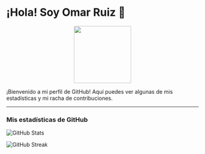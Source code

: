 # ¡Hola! Soy Omar Ruiz 👋

<p align="center">
  <img src="https://media.tenor.com/WcsxzKMRNv8AAAAj/star-wars-robot.gif" width="150"/>
</p>

¡Bienvenido a mi perfil de GitHub! Aquí puedes ver algunas de mis estadísticas y mi racha de contribuciones.

---

### Mis estadísticas de GitHub

![GitHub Stats](https://github-readme-stats.vercel.app/api?username=omarruiz31&show_icons=true&theme=dark)

![GitHub Streak](https://github-readme-streak-stats.herokuapp.com/?user=omarruiz31&theme=dark)
